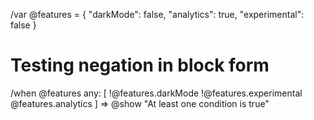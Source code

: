 /var @features = {
  "darkMode": false,
  "analytics": true,
  "experimental": false
}

# Testing negation in block form

/when @features any: [
  !@features.darkMode
  !@features.experimental  
  @features.analytics
] => @show "At least one condition is true"